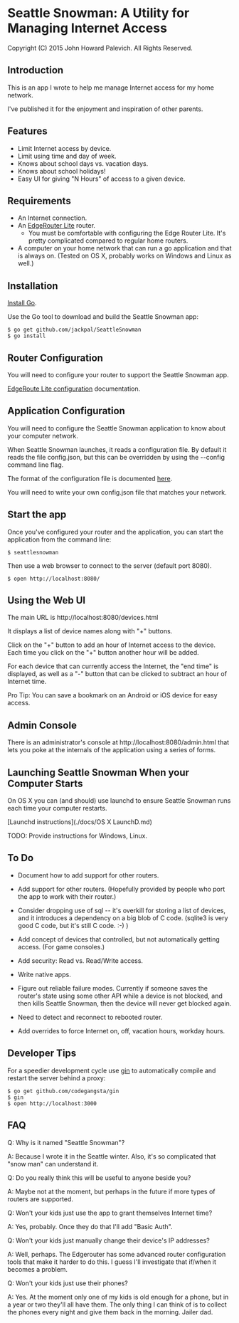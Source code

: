 Seattle Snowman:  A Utility for Managing Internet Access
========================================================

Copyright (C) 2015 John Howard Palevich. All Rights Reserved.

Introduction
------------

This is an app I wrote to help me manage Internet access for my home network.

I've published it for the enjoyment and inspiration of other parents.

Features
--------

+ Limit Internet access by device.
+ Limit using time and day of week.
+ Knows about school days vs. vacation days.
+ Knows about school holidays!
+ Easy UI for giving "N Hours" of access to a given device.

Requirements
------------

+ An Internet connection.
+ An [EdgeRouter Lite](https://www.ubnt.com/edgemax/edgerouter-lite/) router.
  + You must be comfortable with configuring the Edge Router Lite. It's
    pretty complicated compared to regular home routers.
+ A computer on your home network that can run a go application and that is
  always on. (Tested on OS X, probably works on Windows and Linux as well.)

Installation
------------

[Install Go](http://golang.org/doc/install).

Use the Go tool to download and build the Seattle Snowman app:

    $ go get github.com/jackpal/SeattleSnowman
    $ go install


Router Configuration
--------------------

You will need to configure your router to support the Seattle Snowman app.

[EdgeRoute Lite configuration](edgerouterdoc/edgerouter.md) documentation.

Application Configuration
-------------------------

You will need to configure the Seattle Snowman application to know about your
computer network.

When Seattle Snowman launches, it reads a configuration file. By default it
reads the file config.json, but this can be overridden by using the --config
command line flag.

The format of the configuration file is documented [here](example/example.md).

You will need to write your own config.json file that matches your network.

Start the app
-------------

Once you've configured your router and the application, you can start the
application from the command line:

    $ seattlesnowman

Then use a web browser to connect to the server (default port 8080).

    $ open http://localhost:8080/

Using the Web UI
----------------

The main URL is http://localhost:8080/devices.html

It displays a list of device names along with "+" buttons.

Click on the "+" button to add an hour of Internet access to the device. Each
time you click on the "+" button another hour will be added.

For each device that can currently access the Internet, the "end time" is
displayed, as well as a "-" button that can be clicked to subtract an hour of
Internet time.

Pro Tip: You can save a bookmark on an Android or iOS device for easy access.

Admin Console
-------------

There is an administrator's console at http://localhost:8080/admin.html that
lets you poke at the internals of the application using a series of forms.


Launching Seattle Snowman When your Computer Starts
---------------------------------------------------

On OS X you can (and should) use launchd to ensure Seattle Snowman runs
each time your computer restarts.

[Launchd instructions](./docs/OS X LaunchD.md)

TODO: Provide instructions for Windows, Linux.

To Do
-----

+ Document how to add support for other routers.

+ Add support for other routers. (Hopefully provided by people who port the
app to work with their router.)

+ Consider dropping use of sql -- it's overkill for storing a list of devices,
and it introduces a dependency on a big blob of C code. (sqlite3 is very good
C code, but it's still C code. :-) )

+ Add concept of devices that controlled, but not automatically getting access.
(For game consoles.)

+ Add security: Read vs. Read/Write access.

+ Write native apps.

+ Figure out reliable failure modes. Currently if someone saves the router's
state using some other API while a device is not blocked, and then kills
Seattle Snowman, then the device will never get blocked again.

+ Need to detect and reconnect to rebooted router.

+ Add overrides to force Internet on, off, vacation hours, workday hours.

Developer Tips
--------------

For a speedier development cycle use [gin](https://github.com/codegangsta/gin)
to automatically compile and restart the server behind a proxy:

    $ go get github.com/codegangsta/gin
    $ gin
    $ open http://localhost:3000

FAQ
---

Q: Why is it named "Seattle Snowman"?

A: Because I wrote it in the Seattle winter. Also, it's so complicated that
"snow man" can understand it.

Q: Do you really think this will be useful to anyone beside you?

A: Maybe not at the moment, but perhaps in the future if more types of
routers are supported.

Q: Won't your kids just use the app to grant themselves Internet time?

A: Yes, probably. Once they do that I'll add "Basic Auth".

Q: Won't your kids just manually change their device's IP addresses?

A: Well, perhaps. The Edgerouter has some advanced router configuration
tools  that make it harder to do this. I guess I'll investigate that if/when it
becomes a problem.

Q: Won't your kids just use their phones?

A: Yes. At the moment only one of my kids is old enough for a phone, but in
a year or two they'll all have them. The only thing I can think of is to collect
the phones every night and give them back in the morning. Jailer dad.
